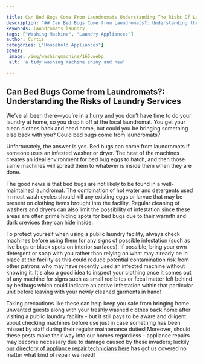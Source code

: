```yaml
---

title: Can Bed Bugs Come From Laundromats Understanding The Risks Of Laundry Services
description: "## Can Bed Bugs Come from Laundromats?: Understanding the Risks of Laundry Services...keep reading to learn"
keywords: laundromats laundry
tags: ["Washing Machine", "Laundry Appliances"]
author: Curtis
categories: ["Household Appliances"]
cover: 
 image: /img/washingmachine/165.webp
 alt: 'a tidy washing machine shiny and new'

---
```


## Can Bed Bugs Come from Laundromats?: Understanding the Risks of Laundry Services
 
We’ve all been there—you’re in a hurry and you don’t have time to do your laundry at home, so you drop it off at the local laundromat. You get your clean clothes back and head home, but could you be bringing something else back with you? Could bed bugs come from laundromats?

Unfortunately, the answer is yes. Bed bugs can come from laundromats if someone uses an infested washer or dryer. The heat of the machines creates an ideal environment for bed bug eggs to hatch, and then those same machines will spread them to whatever is inside them when they are done.

The good news is that bed bugs are not likely to be found in a well-maintained laundromat. The combination of hot water and detergents used in most wash cycles should kill any existing eggs or larvae that may be present on clothing items brought into the facility. Regular cleaning of washers and dryers can also limit the possibility of infestation since these areas are often prime hiding spots for bed bugs due to their warmth and dark crevices they can hide inside. 

To protect yourself when using a public laundry facility, always check machines before using them for any signs of possible infestation (such as live bugs or black spots on interior surfaces). If possible, bring your own detergent or soap with you rather than relying on what may already be in place at the facility as this could reduce potential contamination risk from other patrons who may have recently used an infected machine without knowing it. It's also a good idea to inspect your clothing once it comes out of any machine for signs such as small red bites or fecal matter left behind by bedbugs which could indicate an active infestation within that particular unit before leaving with your newly cleaned garments in hand! 

Taking precautions like these can help keep you safe from bringing home unwanted guests along with your freshly washed clothes back home after visiting a public laundry facility - but it still pays to be aware and diligent about checking machines before use just in case something has been missed by staff during their regular maintenance duties! Moreover, should these pests make their way into our homes regardless – appliance repairs may become necessary due to damage caused by these invaders; luckily [our directory of appliance repair technicians here](./pages/appliance-repair-technicians) has got us covered no matter what kind of repair we need!
